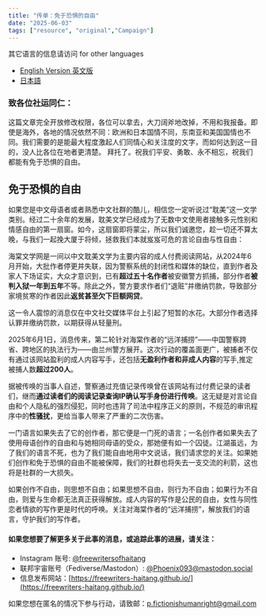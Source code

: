 ```yaml
---
title: "传单：免于恐惧的自由" 
date: "2025-06-03"
tags: ["resource", "original","Campaign"] 
---
```


其它语言的信息请访问 for other languages

- [English Version 英文版](https://freewriters-haitang.github.io/english/posts/000010-flyer/)
- [日本語](https://freewriters-haitang.github.io/japanese/posts/000010-flyer/)

### 致各位社运同仁：

这篇文章完全开放修改权限，各位可以拿去，大刀阔斧地改掉，不用和我报备。即使是海外，各地的情况依然不同：欧洲和日本国情不同，东南亚和美国国情也不同。我们需要的是能最大程度激起人们同情心和关注度的文字，而如何达到这一目的，没人比各位在地者更清楚。
拜托了。祝我们平安、勇敢、永不相忘，祝我们都能有免于恐惧的自由。

## 免于恐惧的自由
 
如果您是中文母语者或者熟悉中文社群的酷儿，相信您一定听说过“耽美”这一文学类别。经过二十余年的发展，耽美文学已经成为了无数中文使用者接触多元性别和情感自由的第一扇窗。如今，这扇窗即将蒙尘，所以我们诚邀您，趁一切还不算太晚，与我们一起挽大厦于将倾，拯救我们本就岌岌可危的言论自由与性自由：

海棠文学网是一间以中文耽美文学为主要内容的成人付费阅读网站，从2024年6月开始，大批作者停更并失联，因为警察系统的封闭性和媒体的缺位，直到作者及家人下场证实，大众才意识到，已有**超过五十名作者**被安徽警方抓捕，部分作者**被判入狱一年到五年**不等。除此之外，警方要求作者们“退赃”并缴纳罚款，导致部分家境贫寒的作者因此**返贫甚至欠下巨额网贷**。

这一令人震惊的消息仅在中文社交媒体平台上引起了短暂的水花。大部分作者选择认罪并缴纳罚款，以期获得从轻量刑。

2025年6月1日，消息传来，第二轮针对海棠作者的“远洋捕捞”——中国警察跨省、跨地区的执法行为——由兰州警方展开。这次行动的覆盖面更广，被捕者不仅有通过该网站盈利的成人内容写手，还包括**无盈利作者和非成人内容**的写手,推定被捕人数**超过200人**。

据被传唤的当事人自述，警察通过充值记录传唤曾在该网站有过付费记录的读者们，继而**通过读者们的阅读记录查询IP确认写手身份进行传唤**。这无疑是对言论自由和个人隐私的强烈侵犯，同时也违背了司法中程序正义的原则，不规范的审讯程序中的**性骚扰**，更给当事人带来了严重的二次伤害。

一门语言如果失去了它的创作者，那它便是一门死的语言；一名创作者如果失去了使用母语创作的自由和与她相同母语的受众，那她便有如一个囚徒。江湖虽远，为了我们的语言不死，也为了我们能自由地用中文说话，我们请求您的关注。如果她们创作和免于恐惧的自由不能被保障，我们的社群也将失去一支交流的利箭，这也将是社群的一大损失。

如果创作不自由，则思想不自由；如果思想不自由，则行为不自由；如果行为不自由，则爱与生命都无法真正获得解放。成人内容的写作是公民的自由，女性与同性恋者情欲的写作更是时代的呼唤。关注对海棠作者的“远洋捕捞”，解放我们的语言，守护我们的写作者。

#### 如果您想要了解更多关于此事的消息，或追踪此事的进展，请关注：

- Instagram 账号: [@freewritersofhaitang](https://www.instagram.com/freewritersofhaitang/)
- 联邦宇宙账号（Fediverse/Mastodon）: [@Phoenix093@mastodon.social](https://mastodon.social/@Phoenix093)
- 信息发布网站：[https://freewriters-haitang.github.io/](https://freewriters-haitang.github.io/)

如果您想在匿名的情况下参与行动，请致邮：[p.fictionishumanright@gmail.com](mailto:p.fictionishumanright@gmail.com) 
